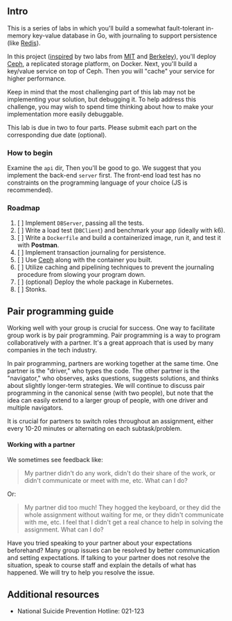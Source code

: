 ## Intro
This is a series of labs in which you'll build a somewhat fault-tolerant in-memory key-value database in Go,
with journaling to support persistence (like [Redis](https://en.wikipedia.org/wiki/Redis)).

In this project ([inspired](https://pdos.csail.mit.edu/6.824/labs/lab-raft.html) by two labs from
[MIT](https://pdos.csail.mit.edu/6.824/labs/lab-kvraft.html) and [Berkeley](https://inst.eecs.berkeley.edu/~cs162/sp23/static/hw/lab-grpc-rs)),
you'll deploy [Ceph](https://en.wikipedia.org/wiki/Ceph_(software)), a replicated storage platform, on Docker.
Next, you'll build a key/value service on top of Ceph.
Then you will "cache" your service for higher performance.

Keep in mind that the most challenging part of this lab may not be implementing your solution, but debugging it.
To help address this challenge, you may wish to spend time thinking about how to make your implementation more easily debuggable.

This lab is due in two to four parts. Please submit each part on the corresponding due date (optional).

### How to begin
Examine the `api` dir, Then you'll be good to go.
We suggest that you implement the back-end `server` first.
The front-end load test has no constraints on the programming language of your choice (JS is recommended).

### Roadmap
1. [ ] Implement `DBServer`, passing all the tests.
2. [ ] Write a load test (`DBClient`) and benchmark your app (ideally with k6).
3. [ ] Write a `Dockerfile` and build a containerized image, run it, and test it with **Postman**.
4. [ ] Implement transaction journaling for persistence.
5. [ ] Use [Ceph](https://hub.docker.com/r/ceph/ceph) along with the container you built.
6. [ ] Utilize caching and pipelining techniques to prevent the journaling procedure from slowing your program down.
7. [ ] (optional) Deploy the whole package in Kubernetes.
8. [ ] Stonks.

## Pair programming guide
Working well with your group is crucial for success. One way to facilitate group work is by pair programming. Pair programming is a way to program collaboratively with a partner. It's a great approach that is used by many companies in the tech industry.

In pair programming, partners are working together at the same time. One partner is the "driver," who types the code. The other partner is the "navigator," who observes, asks questions, suggests solutions, and thinks about slightly longer-term strategies. We will continue to discuss pair programming in the canonical sense (with two people), but note that the idea can easily extend to a larger group of people, with one driver and multiple navigators.

It is crucial for partners to switch roles throughout an assignment, either every 10-20 minutes or alternating on each subtask/problem.

#### Working with a partner
We sometimes see feedback like:

> My partner didn't do any work, didn't do their share of the work, or didn't communicate or meet with me, etc. What can I do?

Or:

> My partner did too much! They hogged the keyboard, or they did the whole assignment without waiting for me, or they didn't communicate with me, etc. I feel that I didn't get a real chance to help in solving the assignment. What can I do?

Have you tried speaking to your partner about your expectations beforehand? Many group issues can be resolved by better communication and setting expectations. If talking to your partner does not resolve the situation, speak to course staff and explain the details of what has happened. We will try to help you resolve the issue.

## Additional resources
- National Suicide Prevention Hotline: 021-123